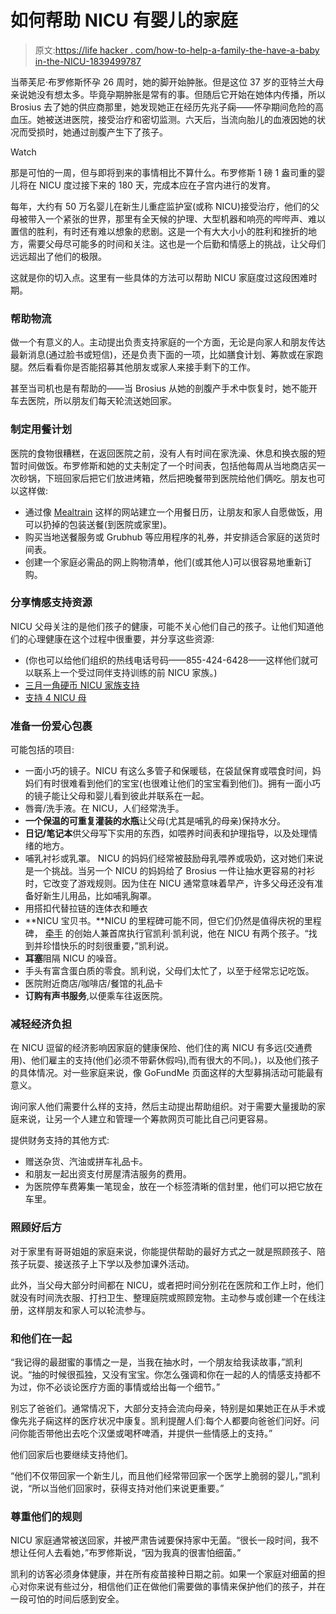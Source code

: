 # 如何帮助 NICU 有婴儿的家庭

> 原文:[https://life hacker . com/how-to-help-a-family-the-have-a-baby in-the-NICU-1839499787](https://lifehacker.com/how-to-help-a-family-that-has-a-baby-in-the-nicu-1839499787)

当蒂芙尼·布罗修斯怀孕 26 周时，她的脚开始肿胀。但是这位 37 岁的亚特兰大母亲说她没有想太多。毕竟孕期肿胀是常有的事。但随后它开始在她体内传播，所以 Brosius 去了她的供应商那里，她发现她正在经历先兆子痫——怀孕期间危险的高血压。她被送进医院，接受治疗和密切监测。六天后，当流向胎儿的血液因她的状况而受损时，她通过剖腹产生下了孩子。

Watch

那是可怕的一周，但与即将到来的事情相比不算什么。布罗修斯 1 磅 1 盎司重的婴儿将在 NICU 度过接下来的 180 天，完成本应在子宫内进行的发育。

每年，大约有 50 万名婴儿在新生儿重症监护室(或称 NICU)接受治疗，他们的父母被带入一个紧张的世界，那里有全天候的护理、大型机器和响亮的哔哔声、难以置信的胜利，有时还有难以想象的悲剧。这是一个有大大小小的胜利和挫折的地方，需要父母尽可能多的时间和关注。这也是一个后勤和情感上的挑战，让父母们远远超出了他们的极限。

这就是你的切入点。这里有一些具体的方法可以帮助 NICU 家庭度过这段困难时期。

### 帮助物流

做一个有意义的人。主动提出负责支持家庭的一个方面，无论是向家人和朋友传达最新消息(通过脸书或短信)，还是负责下面的一项，比如膳食计划、筹款或在家跑腿。然后看看你是否能招募其他朋友或家人来接手剩下的工作。

甚至当司机也是有帮助的——当 Brosius 从她的剖腹产手术中恢复时，她不能开车去医院，所以朋友们每天轮流送她回家。

### **制定用餐计划**

医院的食物很糟糕，在返回医院之前，没有人有时间在家洗澡、休息和换衣服的短暂时间做饭。布罗修斯和她的丈夫制定了一个时间表，包括他每周从当地商店买一次砂锅，下班回家后把它们放进烤箱，然后把晚餐带到医院给他们俩吃。朋友也可以这样做:

*   通过像 [Mealtrain](https://www.mealtrain.com/) 这样的网站建立一个用餐日历，让朋友和家人自愿做饭，用可以扔掉的包装送餐(到医院或家里)。
*   购买当地送餐服务或 Grubhub 等应用程序的礼券，并安排适合家庭的送货时间表。
*   创建一个家庭必需品的网上购物清单，他们(或其他人)可以很容易地重新订购。

### **分享情感支持资源**

NICU 父母关注的是他们孩子的健康，可能不关心他们自己的孩子。让他们知道他们的心理健康在这个过程中很重要，并分享这些资源:

*   (你也可以给他们组织的热线电话号码——855-424-6428——这样他们就可以联系上一个受过同伴支持训练的前 NICU 家族。)
*   [三月一角硬币 NICU 家族支持](https://www.marchofdimes.org/baby/the-nicu-family-support-program.aspx)
*   [支持 4 NICU 母](http://support4nicuparents.org/for-parents/)

### **准备一份爱心包裹**

可能包括的项目:

*   一面小巧的镜子。NICU 有这么多管子和保暖毯，在袋鼠保育或喂食时间，妈妈们有时很难看到他们的宝宝(也很难让他们的宝宝看到他们)。拥有一面小巧的镜子能让父母和婴儿看到彼此并联系在一起。
*   唇膏/洗手液。在 NICU，人们经常洗手。
*   **一个保温的可重复灌装的水瓶**让父母(尤其是哺乳的母亲)保持水分。
*   **日记/笔记本**供父母写下实用的东西，如喂养时间表和护理指导，以及处理情绪的地方。
*   哺乳衬衫或乳罩。 NICU 的妈妈们经常被鼓励母乳喂养或吸奶，这对她们来说是一个挑战。当另一个 NICU 的妈妈给了 Brosius 一件让抽水更容易的衬衫时，它改变了游戏规则。因为住在 NICU 通常意味着早产，许多父母还没有准备好新生儿用品，比如哺乳胸罩。
*   用搭扣代替拉链的连体衣和睡衣
*   **NICU 宝贝书。**NICU 的里程碑可能不同，但它们仍然是值得庆祝的里程碑， [牵手](https://handtohold.org/) 的创始人兼首席执行官凯利·凯利说，他在 NICU 有两个孩子。“找到并珍惜快乐的时刻很重要，”凯利说。
*   **耳塞**阻隔 NICU 的噪音。
*   手头有富含蛋白质的零食。凯利说，父母们太忙了，以至于经常忘记吃饭。
*   医院附近商店/咖啡店/餐馆的礼品卡
*   **订购有声书服务**,以便乘车往返医院。

### **减轻经济负担**

在 NICU 逗留的经济影响因家庭的健康保险、他们住的离 NICU 有多远(交通费用)、他们雇主的支持(他们必须不带薪休假吗),而有很大的不同。)，以及他们孩子的具体情况。对一些家庭来说，像 GoFundMe 页面这样的大型募捐活动可能最有意义。

询问家人他们需要什么样的支持，然后主动提出帮助组织。对于需要大量援助的家庭来说，让另一个人建立和管理一个筹款网页可能比自己问更容易。

提供财务支持的其他方式:

*   赠送杂货、汽油或拼车礼品卡。
*   和朋友一起出资支付房屋清洁服务的费用。
*   为医院停车费筹集一笔现金，放在一个标签清晰的信封里，他们可以把它放在车里。

### **照顾好后方**

对于家里有哥哥姐姐的家庭来说，你能提供帮助的最好方式之一就是照顾孩子、陪孩子玩耍、接送孩子上下学以及参加课外活动。

此外，当父母大部分时间都在 NICU，或者把时间分别花在医院和工作上时，他们就没有时间洗衣服、打扫卫生、整理庭院或照顾宠物。主动参与或创建一个在线注册，这样朋友和家人可以轮流参与。

### **和他们在一起**

“我记得的最甜蜜的事情之一是，当我在抽水时，一个朋友给我读故事，”凯利说。“抽的时候很孤独，又没有宝宝。你怎么强调和你在一起的人的情感支持都不为过，你不必谈论医疗方面的事情或给出每一个细节。”

别忘了爸爸们。通常情况下，大部分支持会流向母亲，特别是如果她正在从手术或像先兆子痫这样的医疗状况中康复。凯利提醒人们:每个人都要向爸爸们问好。问问你能否带他出去吃个汉堡或喝杯啤酒，并提供一些情感上的支持。”

他们回家后也要继续支持他们。

“他们不仅带回家一个新生儿，而且他们经常带回家一个医学上脆弱的婴儿，”凯利说，“所以当他们回家时，获得支持对他们来说更重要。”

### **尊重他们的规则**

NICU 家庭通常被送回家，并被严肃告诫要保持家中无菌。“很长一段时间，我不想让任何人去看她，”布罗修斯说，“因为我真的很害怕细菌。”

凯利的访客必须身体健康，并在所有疫苗接种日期之前。如果一个家庭对细菌的担心对你来说有些过分，相信他们正在做他们需要做的事情来保护他们的孩子，并在一段可怕的时间后感到安全。